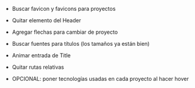 - Buscar favicon y favicons para proyectos
- Quitar elemento del Header
- Agregar flechas para cambiar de proyecto

- Buscar fuentes para títulos (los tamaños ya están bien)
- Animar entrada de Title

- Quitar rutas relativas

- OPCIONAL: poner tecnologías usadas en cada proyecto al hacer hover